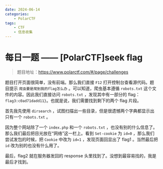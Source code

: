```yaml
---
date: 2024-06-14
categories: 
    - PolarCTF
tags:
    - CTF
    - 信息收集
---
```


# 每日一题 —— [PolarCTF]seek flag

> 题目地址：<https://www.polarctf.com/#/page/challenges>

<!-- more -->


题目打开页面很简单，没有前端。那么我们直接 `F12` 打开控制台查看源代码。题目提示 `爬虫要是爬到我的flag怎么办` 。可以知道，爬虫基本遵循 `robots.txt` 这个文件的内容。因此我们直接访问 `robots.txt` ，发现其中有一部分的 flag： `flag3:c0ad71dadd11}`。也就是说，我们需要找到剩下的两个 flag 片段。

首先我先使用 `dirsearch` ，试图扫描出一些目录，但是很遗憾两个字典都显示出只有一个 `robots.txt` 。

因为整个网站除了一个 `index.php` 和一个 `robots.txt` ，也没有别的什么信息了。那么我们最后把目光放在“网络”这一栏上。看到 `Set-cookie` 为 `id=0` ，那么我们尝试发包的时候，把 `Cookie` 中改为 `id=1` ，发现页面回显出了 flag1 。当然最后把 `id` 改为别的也没有什么用了。

最后，flag2 就在服务器发回的 response 头里找到了。没想到最容易找的，我是最后才找到。

